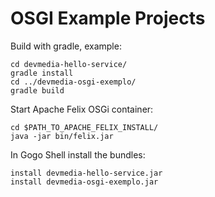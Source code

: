 # OSGI Example Projects

Build with gradle, example:

```
cd devmedia-hello-service/
gradle install
cd ../devmedia-osgi-exemplo/
gradle build
```

Start Apache Felix OSGi container:

```
cd $PATH_TO_APACHE_FELIX_INSTALL/
java -jar bin/felix.jar
```

In Gogo Shell install the bundles:

```
install devmedia-hello-service.jar
install devmedia-osgi-exemplo.jar
```